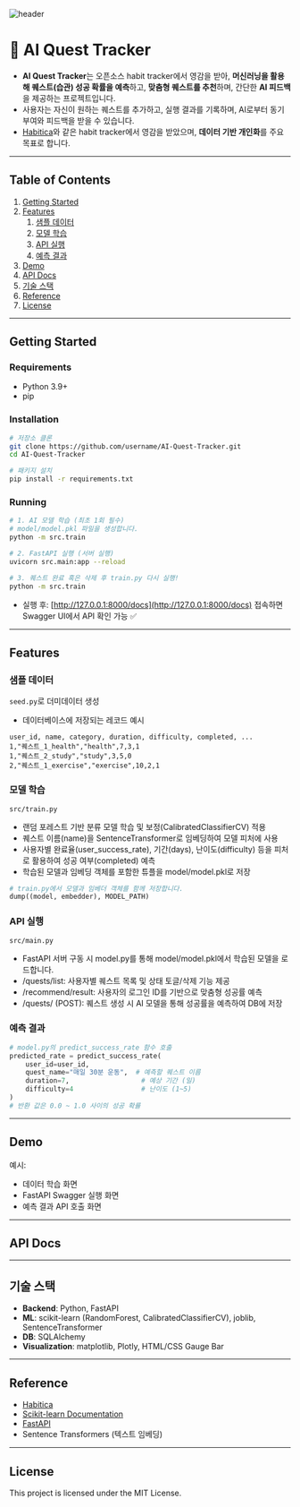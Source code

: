 ![header](https://capsule-render.vercel.app/api?type=waving&color=0:02071e,80:030928&height=300&section=header&text=AI%20Quest%20Tracker&fontSize=70&fontColor=fff&animation=fadeIn&fontAlignY=38&desc=Track%20your%20habits%20and%20get%20AI-powered%20feedback!&descAlignY=51&descAlign=50)

# 🌟 AI Quest Tracker

- **AI Quest Tracker**는 오픈소스 habit tracker에서 영감을 받아, **머신러닝을 활용해 퀘스트(습관) 성공 확률을 예측**하고, **맞춤형 퀘스트를 추천**하며, 간단한 **AI 피드백**을 제공하는 프로젝트입니다. 
- 사용자는 자신이 원하는 퀘스트를 추가하고, 실행 결과를 기록하며, AI로부터 동기부여와 피드백을 받을 수 있습니다.
- [Habitica](https://habitica.com/)와 같은 habit tracker에서 영감을 받았으며, **데이터 기반 개인화**를 주요 목표로 합니다.

---

##  Table of Contents
1. [Getting Started](#getting-started)  
2. [Features](#features)  
   1. [샘플 데이터](#샘플-데이터)  
   2. [모델 학습](#모델-학습)  
   3. [API 실행](#api-실행)  
   4. [예측 결과](#예측-결과)  
3. [Demo](#demo)  
4. [API Docs](#api-docs)  
5. [기술 스택](#기술-스택)  
6. [Reference](#reference)  
7. [License](#license)  

---

##  Getting Started

### Requirements
- Python 3.9+
- pip

### Installation
```bash
# 저장소 클론
git clone https://github.com/username/AI-Quest-Tracker.git
cd AI-Quest-Tracker

# 패키지 설치
pip install -r requirements.txt
```

### Running
```bash
# 1. AI 모델 학습 (최초 1회 필수)
# model/model.pkl 파일을 생성합니다.
python -m src.train

# 2. FastAPI 실행 (서버 실행)
uvicorn src.main:app --reload

# 3. 퀘스트 완료 혹은 삭제 후 train.py 다시 실행!
python -m src.train
```

- 실행 후: [http://127.0.0.1:8000/docs](http://127.0.0.1:8000/docs) 접속하면 Swagger UI에서 API 확인 가능 ✅

---

##  Features

###  샘플 데이터
`seed.py`로 더미데이터 생성
- 데이터베이스에 저장되는 레코드 예시
```csv
user_id, name, category, duration, difficulty, completed, ...
1,"퀘스트_1_health","health",7,3,1
1,"퀘스트_2_study","study",3,5,0
2,"퀘스트_1_exercise","exercise",10,2,1
```

###  모델 학습
`src/train.py`  
- 랜덤 포레스트 기반 분류 모델 학습 및 보정(CalibratedClassifierCV) 적용
- 퀘스트 이름(name)을 SentenceTransformer로 임베딩하여 모델 피처에 사용
-  사용자별 완료율(user_success_rate), 기간(days), 난이도(difficulty) 등을 피처로 활용하여 성공 여부(completed) 예측
- 학습된 모델과 임베딩 객체를 포함한 튜플을 model/model.pkl로 저장
```python
# train.py에서 모델과 임베더 객체를 함께 저장합니다.
dump((model, embedder), MODEL_PATH)
```


###  API 실행
`src/main.py`  
- FastAPI 서버 구동 시 model.py를 통해 model/model.pkl에서 학습된 모델을 로드합니다.
- /quests/list: 사용자별 퀘스트 목록 및 상태 토글/삭제 기능 제공
- /recommend/result: 사용자의 로그인 ID를 기반으로 맞춤형 성공률 예측
- /quests/ (POST): 퀘스트 생성 시 AI 모델을 통해 성공률을 예측하여 DB에 저장

### 예측 결과
```python
# model.py의 predict_success_rate 함수 호출
predicted_rate = predict_success_rate(
    user_id=user_id,
    quest_name="매일 30분 운동",  # 예측할 퀘스트 이름
    duration=7,                  # 예상 기간 (일)
    difficulty=4                 # 난이도 (1~5)
)
# 반환 값은 0.0 ~ 1.0 사이의 성공 확률
```

---

##  Demo

예시:
- 데이터 학습 화면
- FastAPI Swagger 실행 화면
- 예측 결과 API 호출 화면  

---

##  API Docs

---

##  기술 스택
- **Backend**: Python, FastAPI  
- **ML**: scikit-learn (RandomForest, CalibratedClassifierCV), joblib, SentenceTransformer 
- **DB**: SQLAlchemy
- **Visualization**: matplotlib, Plotly, HTML/CSS Gauge Bar

---

##  Reference
- [Habitica](https://habitica.com/)  
- [Scikit-learn Documentation](https://scikit-learn.org/stable/)  
- [FastAPI](https://fastapi.tiangolo.com/)  
- Sentence Transformers (텍스트 임베딩)
---

##  License
This project is licensed under the MIT License.
